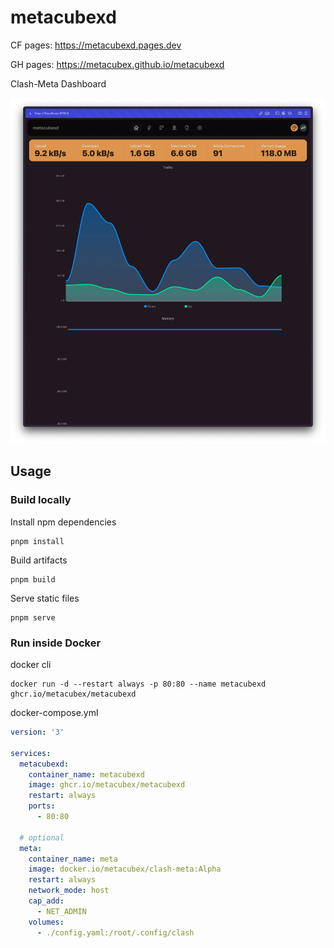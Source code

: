 # metacubexd

CF pages: https://metacubexd.pages.dev

GH pages: https://metacubex.github.io/metacubexd

Clash-Meta Dashboard

![preview](docs/preview.webp)

## Usage

### Build locally

Install npm dependencies

```shell
pnpm install
```

Build artifacts

```shell
pnpm build
```

Serve static files

```shell
pnpm serve
```

### Run inside Docker

docker cli

```shell
docker run -d --restart always -p 80:80 --name metacubexd ghcr.io/metacubex/metacubexd
```

docker-compose.yml

```yaml
version: '3'

services:
  metacubexd:
    container_name: metacubexd
    image: ghcr.io/metacubex/metacubexd
    restart: always
    ports:
      - 80:80

  # optional
  meta:
    container_name: meta
    image: docker.io/metacubex/clash-meta:Alpha
    restart: always
    network_mode: host
    cap_add:
      - NET_ADMIN
    volumes:
      - ./config.yaml:/root/.config/clash
```
